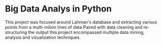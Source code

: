 # Big Data Analys in Python

This project was focused around Lahman's database and extracting various points from a multi-milion lines of data.Paired with data cleaning and re-structuring the output this project encompassed multiple data mining, analysis and vizualization techniques. 
